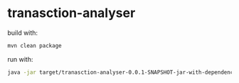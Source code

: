 #  tranasction-analyser

build with:

```bash
mvn clean package
```

run with:
```bash
java -jar target/tranasction-analyser-0.0.1-SNAPSHOT-jar-with-dependencies.jar <path to transaction file e.g. src/test/resources/transaction.csv>

```